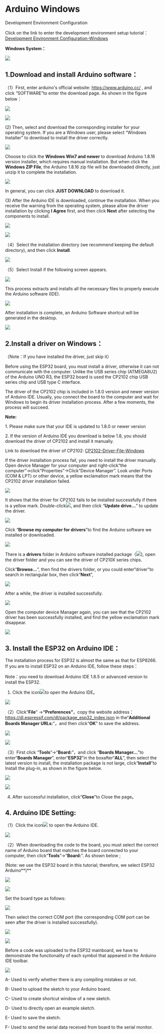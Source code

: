 # Arduino Windows

Development Environment Configuration

Click on the link to enter the development environment setup tutorial：[Development Environment Configuration-Windows](3-2Arduino-Windows.md)

**Windows System：**

![](./media/6cf6312dc7c7db27794b54d58a8bf80c-1699411453251-577.png)

## 1.Download and install Arduino software：

（1）First, enter arduino's official website: [<span class="underline">https://www.arduino.cc/</span>](https://www.arduino.cc/) , and click “SOFTWARE”to enter the download page. As shown in the figure below：

![](./media/bfe8c9e405c71123dee7921eddff86d3-1699411453251-578.png)

![](./media/7250961db41ba42e4b881d77bd76a319-1699411453251-580.png)

(2) Then, select and download the corresponding installer for your operating system. If you are a Windows user, please select “Windows Installer” to download to install the driver correctly.

![](./media/894116c5cf0023dd9720946cfb441790-1699411453251-579.png)

Choose to click the **Windows Win7 and newer** to download Arduino 1.8.16 version installer, which requires manual installation. But when click the **Windows ZIP File**, the Arduino 1.8.16 zip file will be downloaded directly, just unzip it to complete the installation.

![](./media/a983a2f2eceb968afbff8ba0f0376240-1699411453251-583.png)

In general, you can click **JUST DOWNLOAD** to download it.

(3) After the Arduino IDE is downloaded, continue the installation. When you receive the warning from the operating system, please allow the driver installation by clicking **I Agree** first, and then click **Next** after selecting the components to install.

![](./media/00e334d3c756a2495da6f0d1b2db680a-1699411453251-581.png)

![](./media/de541d90a1cda992ad8e3f0cbaf95f94-1699411453251-584.png)

（4）Select the installation directory (we recommend keeping the default directory), and then click **Install**.

![](./media/7da9aca1e8432c59372e7c7ab2574bd9-1699411453251-582.png)

（5）Select Install if the following screen appears.

![](./media/85b29de2aa791ecc77280ccde91e53c5-1699411453251-585.png)

This process extracts and installs all the necessary files to properly execute the Arduino software (IDE).

![](./media/739c41701fbcab202f0e587f534bad30-1699411453251-586.png)

After installation is complete, an Arduino Software shortcut will be generated in the desktop.

![](./media/d28223c55a30f949760779720fe4ec24-1699411453251-587.png)

## 2.Install a driver on Windows：

（Note：If you have installed the driver, just skip it）

Before using the ESP32 board, you must install a driver, otherwise it can not communicate with the computer. Unlike the USB series chip (ATMEGA8U2) of the Arduino UNO R3, the ESP32 board is used the CP2102 chip USB series chip and USB type C interface.

The driver of the CP2102 chip is included in 1.8.0 version and newer version of Arduino IDE. Usually, you connect the board to the computer and wait for Windows to begin its driver installation process. After a few moments, the process will succeed.

**Note:**

1\. Please make sure that your IDE is updated to 1.8.0 or newer version

2\. If the version of Arduino IDE you download is below 1.8, you should download the driver of CP2102 and install it manually.

Link to download the driver of CP2102: [CP2102-Driver-File-Windows](CP2102-Driver-File-Windows.zip)

If the driver installation process fail, you need to install the driver manually. Open device Manager for your computer and right-click“the computer”→click“Properties”→Click“Device Manager”. Look under Ports (COM & LPT) or other device, a yellow exclamation mark means that the CP2102 driver installation failed.

![](./media/9af2e34bf9bdd6675bdf5fa8cd291971-1699411453251-588.png)

It shows that the driver for CP2102 fails to be installed successfully if there is a yellow mark. Double-click![](./media/a2455b26773cb8d6cb3fccc605ea4dd7-1699411453251-589.png), and then click “**Update drive...**” to update the driver.

![](./media/a122cd6fef74eb5c0c7fe16fac2fed59-1699411453251-590.png)

Click “**Browse my computer for drivers**”to find the Arduino software we installed or downloaded.

![](./media/a02d3e643231cfe267d4debf0ef258c4-1699411453251-591.png)

There is a **drivers** folder in Arduino software installed package（![](./media/aae89b3213589edf1c320d5502489820-1699411453251-592.png)), open the driver folder and you can see the driver of CP210X series chips.

Click“**Browse...**”, then find the drivers folder, or you could enter“driver”to search in rectangular box, then click“**Next**”,

![](./media/eb6ca318005b5c570ad4fbef73024351-1699411453251-593.png)

After a while, the driver is installed successfully.

![](./media/4f2af46602a5ef73985914170911c519-1699411453251-594.png)

Open the computer device Manager again, you can see that the CP2102 driver has been successfully installed, and find the yellow exclamation mark disappear.

![](./media/af2324b73308f1796b8b7c9dc14878e7-1699411453251-595.png)

## 3\. Install the ESP32 on Arduino IDE：

The installation process for ESP32 is almost the same as that for ESP8266. If you are to install ESP32 on an Arduino IDE, follow these steps：

Note：you need to download Arduino IDE 1.8.5 or advanced version to install the ESP32.

1)   Click the icon![](./media/4f2de68a91c7f59024aa87a522e36ab3-1699411453251-596.png)to open the Arduino IDE。

![](./media/8aca9b5378e794375f2c15d3b4e238ba-1699411453251-597.png)

（2）Click“**File**” →**“Preferences”**，copy the website address：<https://dl.espressif.com/dl/package_esp32_index.json> in the“**Additional Boards Manager URLs:**”，and then click“**OK**” to save the address.

![](./media/a8febbd62268514a30cec4e183b1eaed-1699411453251-598.png)

![](./media/ea68c66041f48b44b4682eb3a0e11e79-1699411453251-599.png)

（3）First click “**Tools**”→“**Board:**”，and click “**Boards Manager...**”to enter“**Boards Manager**”, enter“**ESP32**”in the boxafter“**ALL**”, then select the latest version to install, the installation package is not large, click“**Install**”to Install the plug-in, as shown in the figure below.

![](./media/a710d2a8166e3e62d9b48d9b7386e9e4-1699411453251-600.png)

![](./media/9824059733dcbbfb3dff58736923a4a9-1699411453251-601.png)

4.  After successful installation, click“**Close**”to Close the page。

## 4\. Arduino IDE Setting:

（1）Click the icon![](./media/4f2de68a91c7f59024aa87a522e36ab3-1699411453251-596.png) to open the Arduino IDE.

![](./media/8aca9b5378e794375f2c15d3b4e238ba-1699411453251-597.png)

（2）When downloading the code to the board, you must select the correct name of Arduino board that matches the board connected to your computer, then click“**Tools**”→“**Board:**”. As shown below ;

(Note: we use the ESP32 board in this tutorial; therefore, we select ESP32 Arduino**)**

![](./media/78695faae974868fb29c972e89a9d917-1699411453251-602.png)

![](./media/3a3bbc0ce1845aceb35af40aea7c84ca-1699411453251-605.png)

Set the board type as follows:

![](./media/43b6c4d7f639f1e4b7adb017db805ea1-1699411453251-603.png)

Then select the correct COM port (the corresponding COM port can be seen after the driver is installed successfully).

![](./media/94587092f31929ebb9cdbcc5fe1718de-1699411453251-604.png)

![](./media/97ab2e53b87bd0812b2b064405f86196-1699411453251-606.png)

Before a code was uploaded to the ESP32 mainboard, we have to demonstrate the functionality of each symbol that appeared in the Arduino IDE toolbar.

![](./media/1235ef274c17d00db74fca324072ff84-1699411453252-607.png)

A- Used to verify whether there is any compiling mistakes or not.

B- Used to upload the sketch to your Arduino board.

C- Used to create shortcut window of a new sketch.

D- Used to directly open an example sketch.

E- Used to save the sketch.

F- Used to send the serial data received from board to the serial
monitor.
